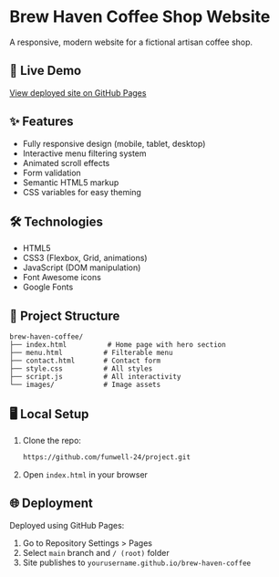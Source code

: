 # Brew Haven Coffee Shop Website



A responsive, modern website for a fictional artisan coffee shop.

## 🚀 Live Demo
[View deployed site on GitHub Pages](https://funwell-24.github.io/project/)

## ✨ Features
- Fully responsive design (mobile, tablet, desktop)
- Interactive menu filtering system
- Animated scroll effects
- Form validation
- Semantic HTML5 markup
- CSS variables for easy theming

## 🛠️ Technologies
- HTML5
- CSS3 (Flexbox, Grid, animations)
- JavaScript (DOM manipulation)
- Font Awesome icons
- Google Fonts

## 📂 Project Structure
```
brew-haven-coffee/
├── index.html          # Home page with hero section
├── menu.html          # Filterable menu
├── contact.html       # Contact form
├── style.css          # All styles
├── script.js          # All interactivity
└── images/            # Image assets
```

## 🖥️ Local Setup
1. Clone the repo:
   ```bash
   https://github.com/funwell-24/project.git
   ```
2. Open `index.html` in your browser

## 🌐 Deployment
Deployed using GitHub Pages:
1. Go to Repository Settings > Pages
2. Select `main` branch and `/ (root)` folder
3. Site publishes to `yourusername.github.io/brew-haven-coffee`
